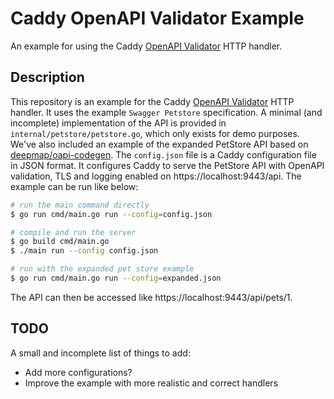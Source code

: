 # Caddy OpenAPI Validator Example

An example for using the Caddy [OpenAPI Validator](https://github.com/hslatman/caddy-openapi-validator) HTTP handler.

## Description

This repository is an example for the Caddy [OpenAPI Validator](https://github.com/hslatman/caddy-openapi-validator) HTTP handler.
It uses the example `Swagger Petstore` specification.
A minimal (and incomplete) implementation of the API is provided in `internal/petstore/petstore.go`, which only exists for demo purposes.
We've also included an example of the expanded PetStore API based on [deepmap/oapi-codegen](https://github.com/deepmap/oapi-codegen/tree/master/examples/petstore-expanded).
The `config.json` file is a Caddy configuration file in JSON format.
It configures Caddy to serve the PetStore API with OpenAPI validation, TLS and logging enabled on https://localhost:9443/api.
The example can be run like below:

```bash
# run the main command directly
$ go run cmd/main.go run --config=config.json

# compile and run the server
$ go build cmd/main.go
$ ./main run --config config.json

# run with the expanded pet store example
$ go run cmd/main.go run --config=expanded.json
```

The API can then be accessed like https://localhost:9443/api/pets/1. 

## TODO

A small and incomplete list of things to add:

* Add more configurations?
* Improve the example with more realistic and correct handlers